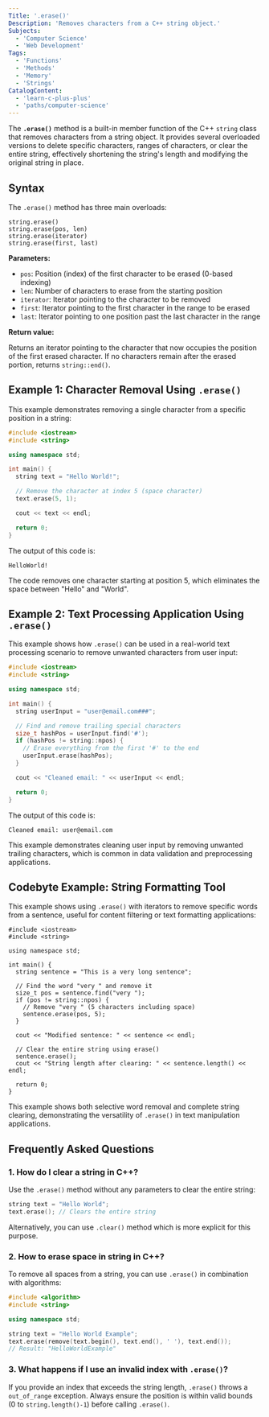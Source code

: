 ```yaml
---
Title: '.erase()'
Description: 'Removes characters from a C++ string object.'
Subjects:
  - 'Computer Science'
  - 'Web Development'
Tags:
  - 'Functions'
  - 'Methods'
  - 'Memory'
  - 'Strings'
CatalogContent:
  - 'learn-c-plus-plus'
  - 'paths/computer-science'
---
```


The **`.erase()`** method is a built-in member function of the C++ `string` class that removes characters from a string object. It provides several overloaded versions to delete specific characters, ranges of characters, or clear the entire string, effectively shortening the string's length and modifying the original string in place.

## Syntax

The `.erase()` method has three main overloads:

```pseudo
string.erase()
string.erase(pos, len)
string.erase(iterator)
string.erase(first, last)
```

**Parameters:**

- `pos`: Position (index) of the first character to be erased (0-based indexing)
- `len`: Number of characters to erase from the starting position
- `iterator`: Iterator pointing to the character to be removed
- `first`: Iterator pointing to the first character in the range to be erased
- `last`: Iterator pointing to one position past the last character in the range

**Return value:**

Returns an iterator pointing to the character that now occupies the position of the first erased character. If no characters remain after the erased portion, returns `string::end()`.

## Example 1: Character Removal Using `.erase()`

This example demonstrates removing a single character from a specific position in a string:

```cpp
#include <iostream>
#include <string>

using namespace std;

int main() {
  string text = "Hello World!";

  // Remove the character at index 5 (space character)
  text.erase(5, 1);

  cout << text << endl;

  return 0;
}
```

The output of this code is:

```shell
HelloWorld!
```

The code removes one character starting at position 5, which eliminates the space between "Hello" and "World".

## Example 2: Text Processing Application Using `.erase()`

This example shows how `.erase()` can be used in a real-world text processing scenario to remove unwanted characters from user input:

```cpp
#include <iostream>
#include <string>

using namespace std;

int main() {
  string userInput = "user@email.com###";

  // Find and remove trailing special characters
  size_t hashPos = userInput.find('#');
  if (hashPos != string::npos) {
    // Erase everything from the first '#' to the end
    userInput.erase(hashPos);
  }

  cout << "Cleaned email: " << userInput << endl;

  return 0;
}
```

The output of this code is:

```shell
Cleaned email: user@email.com
```

This example demonstrates cleaning user input by removing unwanted trailing characters, which is common in data validation and preprocessing applications.

## Codebyte Example: String Formatting Tool

This example shows using `.erase()` with iterators to remove specific words from a sentence, useful for content filtering or text formatting applications:

```codebyte/cpp
#include <iostream>
#include <string>

using namespace std;

int main() {
  string sentence = "This is a very long sentence";

  // Find the word "very " and remove it
  size_t pos = sentence.find("very ");
  if (pos != string::npos) {
    // Remove "very " (5 characters including space)
    sentence.erase(pos, 5);
  }

  cout << "Modified sentence: " << sentence << endl;

  // Clear the entire string using erase()
  sentence.erase();
  cout << "String length after clearing: " << sentence.length() << endl;

  return 0;
}
```

This example shows both selective word removal and complete string clearing, demonstrating the versatility of `.erase()` in text manipulation applications.

## Frequently Asked Questions

### 1. How do I clear a string in C++?

Use the `.erase()` method without any parameters to clear the entire string:

```cpp
string text = "Hello World";
text.erase(); // Clears the entire string
```

Alternatively, you can use `.clear()` method which is more explicit for this purpose.

### 2. How to erase space in string in C++?

To remove all spaces from a string, you can use `.erase()` in combination with algorithms:

```cpp
#include <algorithm>
#include <string>

using namespace std;

string text = "Hello World Example";
text.erase(remove(text.begin(), text.end(), ' '), text.end());
// Result: "HelloWorldExample"
```

### 3. What happens if I use an invalid index with `.erase()`?

If you provide an index that exceeds the string length, `.erase()` throws a `out_of_range` exception. Always ensure the position is within valid bounds (0 to `string.length()-1`) before calling `.erase()`.
